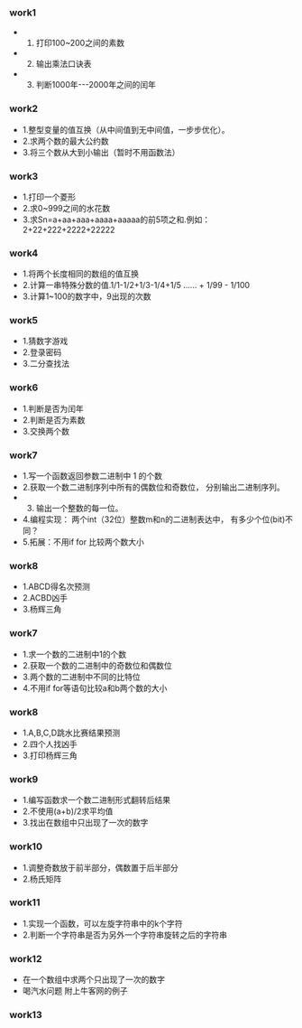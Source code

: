 ### work1
* 1. 打印100~200之间的素数 
* 2. 输出乘法口诀表 
* 3. 判断1000年---2000年之间的闰年 
### work2
* 1.整型变量的值互换（从中间值到无中间值，一步步优化）。
* 2.求两个数的最大公约数
* 3.将三个数从大到小输出（暂时不用函数法）
### work3
* 1.打印一个菱形
* 2.求0~999之间的水花数
* 3.求Sn=a+aa+aaa+aaaa+aaaaa的前5项之和.例如：2+22+222+2222+22222 
### work4
* 1.将两个长度相同的数组的值互换
* 2.计算一串特殊分数的值.1/1-1/2+1/3-1/4+1/5 …… + 1/99 - 1/100 
* 3.计算1~100的数字中，9出现的次数
### work5
* 1.猜数字游戏
* 2.登录密码
* 3.二分查找法
### work6
* 1.判断是否为闰年
* 2.判断是否为素数
* 3.交换两个数
### work7
* 1.写一个函数返回参数二进制中 1 的个数 
* 2.获取一个数二进制序列中所有的偶数位和奇数位， 分别输出二进制序列。 
* 3. 输出一个整数的每一位。 
* 4.编程实现： 两个int（32位）整数m和n的二进制表达中， 有多少个位(bit)不同？ 
* 5.拓展：不用if  for  比较两个数大小
### work8
* 1.ABCD得名次预测
* 2.ACBD凶手
* 3.杨辉三角
### work7
* 1.求一个数的二进制中1的个数
* 2.获取一个数的二进制中的奇数位和偶数位
* 3.两个数的二进制中不同的比特位
* 4.不用if for等语句比较a和b两个数的大小
### work8
* 1.A,B,C,D跳水比赛结果预测
* 2.四个人找凶手
* 3.打印杨辉三角
### work9
* 1.编写函数求一个数二进制形式翻转后结果
* 2.不使用(a+b)/2求平均值
* 3.找出在数组中只出现了一次的数字
### work10
* 1.调整奇数放于前半部分，偶数置于后半部分
* 2.杨氏矩阵
### work11
* 1.实现一个函数，可以左旋字符串中的k个字符
* 2.判断一个字符串是否为另外一个字符串旋转之后的字符串
### work12
* 在一个数组中求两个只出现了一次的数字
* 喝汽水问题 附上牛客网的例子
### work13
